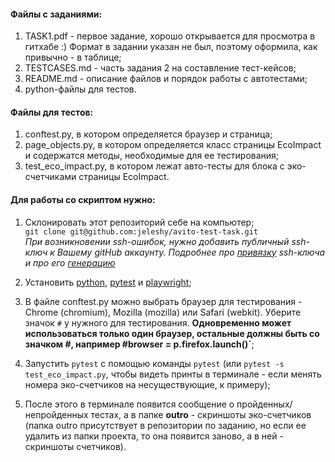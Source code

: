 #### Файлы с заданиями:
1. TASK1.pdf - первое задание, хорошо открывается для просмотра в гитхабе :) Формат в задании указан не был, поэтому оформила, как привычно - в таблице;
2. TESTCASES.md - часть задания 2 на составление тест-кейсов;
3. README.md - описание файлов и порядок работы с автотестами;
4. python-файлы для тестов.

#### Файлы для тестов:

1. conftest.py, в котором определяется браузер и страница;
2. page_objects.py, в котором определяется класс страницы EcoImpact и содержатся методы, необходимые для ее тестирования;
3. test_eco_impact.py, в котором лежат авто-тесты для блока с эко-счетчиками страницы EcoImpact.

#### Для работы со скриптом нужно: 

1. Склонировать этот репозиторий себе на компьютер;  
`git clone git@github.com:jeleshy/avito-test-task.git`  
*При возникновении ssh-ошибок, нужно добавить публичный ssh-ключ к Вашему gitHub аккаунту. Подробнее про [привязку](https://docs.github.com/en/authentication/connecting-to-github-with-ssh/adding-a-new-ssh-key-to-your-github-account) ssh-ключа и про его [генерацию](https://docs.github.com/en/authentication/connecting-to-github-with-ssh/generating-a-new-ssh-key-and-adding-it-to-the-ssh-agent)*

2. Установить [python](https://www.python.org/about/gettingstarted), [pytest](https://docs.pytest.org/en/8.2.x/getting-started.html) и [playwright](https://playwright.dev/python/docs/intro);

3. В файле conftest.py можно выбрать браузер для тестирования - Chrome (chromium), Mozilla (mozilla) или Safari (webkit). Уберите значок `#` у нужного для тестирования. **Одновременно может использоваться только один браузер, остальные должны быть со значком #, например #browser = p.firefox.launch()`**;

4. Запустить `pytest` с помощью команды `pytest` (или `pytest -s test_eco_impact.py`, чтобы видеть принты в терминале - если менять номера эко-счетчиков на несуществующие, к примеру);

5. После этого в терминале появится сообщение о пройденных/непройденных тестах, а в папке **outro** - скриншоты эко-счетчиков (папка outro присутствует в репозитории по заданию, но если ее удалить из папки проекта, то она появится заново, а в ней - скриншоты счетчиков).
